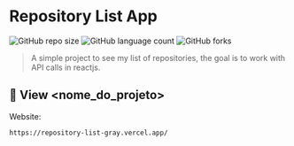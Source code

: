 # Repository List App

![GitHub repo size](https://img.shields.io/github/repo-size/iuricode/README-template?style=for-the-badge)
![GitHub language count](https://img.shields.io/github/languages/count/iuricode/README-template?style=for-the-badge)
![GitHub forks](https://img.shields.io/github/forks/iuricode/README-template?style=for-the-badge)

> A simple project to see my list of repositories, the goal is to work with API calls in reactjs.

## 🚀 View <nome_do_projeto>

Website:
```
https://repository-list-gray.vercel.app/
```


